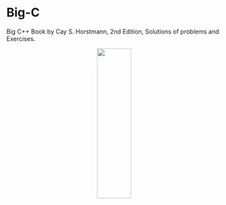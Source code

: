 # Big-C

Big C++ Book by Cay S. Horstmann, 2nd Edition, Solutions of problems and Exercises.

<p align="center">
  <img src="https://media.wiley.com/product_data/coverImage300/83/04703832/0470383283.jpg"
width = 40% height = 30%/>
</p>



